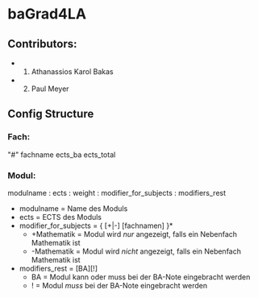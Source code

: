 # baGrad4LA

## Contributors: 
* 1) Athanassios Karol Bakas
* 2) Paul Meyer

## Config Structure
### Fach:
"#" fachname ects_ba ects_total

### Modul:
modulname : ects : weight : modifier_for_subjects : modifiers_rest
* modulname = Name des Moduls
* ects = ECTS des Moduls
* modifier_for_subjects = { \[+|-\] \[fachnamen\] }* 
  * +Mathematik = Modul wird *nur* angezeigt, falls ein Nebenfach Mathematik ist
  * -Mathematik = Modul wird *nicht* angezeigt, falls ein Nebenfach Mathematik ist
* modifiers_rest = \[BA\]\[!\]
  * BA = Modul kann oder muss bei der BA-Note eingebracht werden
  * ! = Modul *muss* bei der BA-Note eingebracht werden
